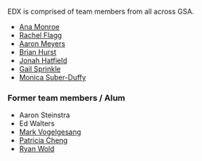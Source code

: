 EDX is comprised of team members from all across GSA.

* [Ana Monroe](https://github.com/anatecture)
* [Rachel Flagg](https://github.com/RachelF)
* [Aaron Meyers](https://github.com/AKM399)
* [Brian Hurst](https://github.com/hursey013)
* [Jonah Hatfield](https://github.com/hatfieldjm4)
* [Gail Sprinkle](https://github.com/gailsprinkle)
* [Monica Suber-Duffy](https://github.com/monicas-d)

### Former team members / Alum

* Aaron Steinstra
* Ed Walters
* [Mark Vogelgesang](https://github.com/mvogelgesang)
* [Patricia Cheng](https://github.com/patriciacheng)
* [Ryan Wold](https://github.com/ryanwoldatwork)
